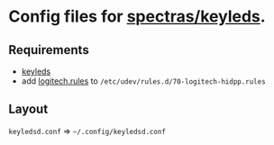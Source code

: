# Config files for [spectras/keyleds](https://github.com/spectras/keyleds).

## Requirements
- [keyleds](https://aur.archlinux.org/packages/keyleds/)
- add [logitech.rules](https://github.com/spectras/keyleds/blob/master/logitech.rules) to `/etc/udev/rules.d/70-logitech-hidpp.rules`

## Layout
`keyledsd.conf` => `~/.config/keyledsd.conf`